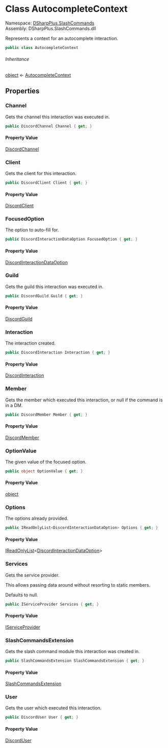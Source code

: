 # Class AutocompleteContext

Namespace: [DSharpPlus.SlashCommands](DSharpPlus.SlashCommands.md)  
Assembly: DSharpPlus.SlashCommands.dll

Represents a context for an autocomplete interaction.

```csharp
public class AutocompleteContext
```

###### Inheritance

[object](https://learn.microsoft.com/dotnet/api/system.object) ← 
[AutocompleteContext](DSharpPlus.SlashCommands.AutocompleteContext.md)

## Properties

### <a id="DSharpPlus_SlashCommands_AutocompleteContext_Channel"></a>Channel

Gets the channel this interaction was executed in.

```csharp
public DiscordChannel Channel { get; }
```

#### Property Value

[DiscordChannel](DSharpPlus.Entities.DiscordChannel.md)

### <a id="DSharpPlus_SlashCommands_AutocompleteContext_Client"></a>Client

Gets the client for this interaction.

```csharp
public DiscordClient Client { get; }
```

#### Property Value

[DiscordClient](DSharpPlus.DiscordClient.md)

### <a id="DSharpPlus_SlashCommands_AutocompleteContext_FocusedOption"></a>FocusedOption

The option to auto-fill for.

```csharp
public DiscordInteractionDataOption FocusedOption { get; }
```

#### Property Value

[DiscordInteractionDataOption](DSharpPlus.Entities.DiscordInteractionDataOption.md)

### <a id="DSharpPlus_SlashCommands_AutocompleteContext_Guild"></a>Guild

Gets the guild this interaction was executed in.

```csharp
public DiscordGuild Guild { get; }
```

#### Property Value

[DiscordGuild](DSharpPlus.Entities.DiscordGuild.md)

### <a id="DSharpPlus_SlashCommands_AutocompleteContext_Interaction"></a>Interaction

The interaction created.

```csharp
public DiscordInteraction Interaction { get; }
```

#### Property Value

[DiscordInteraction](DSharpPlus.Entities.DiscordInteraction.md)

### <a id="DSharpPlus_SlashCommands_AutocompleteContext_Member"></a>Member

Gets the member which executed this interaction, or null if the command is in a DM.

```csharp
public DiscordMember Member { get; }
```

#### Property Value

[DiscordMember](DSharpPlus.Entities.DiscordMember.md)

### <a id="DSharpPlus_SlashCommands_AutocompleteContext_OptionValue"></a>OptionValue

The given value of the focused option.

```csharp
public object OptionValue { get; }
```

#### Property Value

[object](https://learn.microsoft.com/dotnet/api/system.object)

### <a id="DSharpPlus_SlashCommands_AutocompleteContext_Options"></a>Options

The options already provided.

```csharp
public IReadOnlyList<DiscordInteractionDataOption> Options { get; }
```

#### Property Value

[IReadOnlyList](https://learn.microsoft.com/dotnet/api/system.collections.generic.ireadonlylist\-1)<[DiscordInteractionDataOption](DSharpPlus.Entities.DiscordInteractionDataOption.md)\>

### <a id="DSharpPlus_SlashCommands_AutocompleteContext_Services"></a>Services

<p>Gets the service provider.</p>
<p>This allows passing data around without resorting to static members.</p>
<p>Defaults to null.</p>

```csharp
public IServiceProvider Services { get; }
```

#### Property Value

[IServiceProvider](https://learn.microsoft.com/dotnet/api/system.iserviceprovider)

### <a id="DSharpPlus_SlashCommands_AutocompleteContext_SlashCommandsExtension"></a>SlashCommandsExtension

Gets the slash command module this interaction was created in.

```csharp
public SlashCommandsExtension SlashCommandsExtension { get; }
```

#### Property Value

[SlashCommandsExtension](DSharpPlus.SlashCommands.SlashCommandsExtension.md)

### <a id="DSharpPlus_SlashCommands_AutocompleteContext_User"></a>User

Gets the user which executed this interaction.

```csharp
public DiscordUser User { get; }
```

#### Property Value

[DiscordUser](DSharpPlus.Entities.DiscordUser.md)

